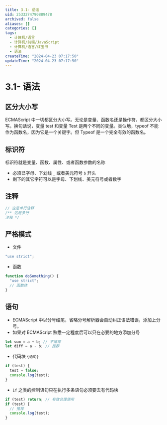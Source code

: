```yaml
---
title: 3.1- 语法
uid: 2533274790889478
archived: false
aliases: []
categories: []
tags:
  - 计算机/语言
  - 计算机/前端/JavaScript
  - 计算机/语言/红宝书
  - 语法
createTime: "2024-04-23 07:17:50"
updateTime: "2024-04-23 07:17:50"
---
```


# 3.1- 语法

## 区分大小写

ECMAScript 中一切都区分大小写。无论是变量、函数名还是操作符，都区分大小写。换句话说，变量 test 和变量 Test 是两个不同的变量。类似地，typeof 不能作为函数名，因为它是一个关键字。但 Typeof 是一个完全有效的函数名。

## 标识符

标识符就是变量、函数、属性、或者函数参数的名称

- 必须已字母、下划线 `_` 或者美元符号 `$` 开头
- 剩下的其它字符可以是字母、下划线、美元符号或者数字

## 注释

```javascript
// 这是单行注释
/** 这是多行
注释 */
```

## 严格模式

- 文件

```javascript
"use strict";
```

- 函数

```javascript
function doSomething() {
  "use strict";
  // 函数体
}
```

## 语句

- ECMAScript 中以分号结尾，省略分号解析器会自动纠正语法错误，添加上分号。
- 如果对 ECMAScript 熟悉一定程度后可以只在必要的地方添加分号

```javascript
let sum = a + b; // 不推荐
let diff = a - b; // 推荐
```

- 代码块 `{语句}`

```javascript
if (test) {
  test = false;
  console.log(test);
}
```

- `if` 之类的控制语句只在执行多条语句必须要去有代码块

```javascript
if (test) return; // 有效合理使用
if (test) {
  // 推荐
  console.log(test);
}
```
